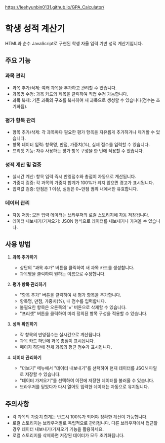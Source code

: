 https://leehyunbin0131.github.io/GPA_Calculator/

# 학생 성적 계산기

HTML과 순수 JavaScript로 구현된 학생 자율 입력 기반 성적 계산기입니다.

## 주요 기능

### 과목 관리
- 과목 추가/삭제: 여러 과목을 추가하고 관리할 수 있습니다.
- 과목명 수정: 과목 카드의 제목을 클릭하여 직접 수정 가능합니다.
- 과목 복제: 기존 과목의 구조를 복사하여 새 과목으로 생성할 수 있습니다(점수는 초기화됨).

### 평가 항목 관리
- 항목 추가/삭제: 각 과목마다 필요한 평가 항목을 자유롭게 추가하거나 제거할 수 있습니다.
- 항목 데이터 입력: 항목명, 만점, 가중치(%), 실제 점수를 입력할 수 있습니다.
- 프리셋 기능: 자주 사용하는 평가 항목 구성을 한 번에 적용할 수 있습니다.

### 성적 계산 및 검증
- 실시간 계산: 항목 입력 즉시 반영점수와 총점이 자동으로 계산됩니다.
- 가중치 검증: 각 과목의 가중치 합계가 100%가 되지 않으면 경고가 표시됩니다.
- 입력값 검증: 만점은 1 이상, 실점은 0~만점 범위 내에서만 유효합니다.

### 데이터 관리
- 자동 저장: 모든 입력 데이터는 브라우저의 로컬 스토리지에 자동 저장됩니다.
- 데이터 내보내기/가져오기: JSON 형식으로 데이터를 내보내거나 가져올 수 있습니다.

## 사용 방법

1. **과목 추가하기**
   - 상단의 "과목 추가" 버튼을 클릭하여 새 과목 카드를 생성합니다.
   - 과목명을 클릭하여 원하는 이름으로 수정합니다.

2. **평가 항목 관리하기**
   - "항목 추가" 버튼을 클릭하여 새 평가 항목을 추가합니다.
   - 항목명, 만점, 가중치(%), 내 점수를 입력합니다.
   - 불필요한 항목은 오른쪽의 '×' 버튼으로 삭제할 수 있습니다.
   - "프리셋" 버튼을 클릭하여 미리 정의된 항목 구성을 적용할 수 있습니다.

3. **성적 확인하기**
   - 각 항목의 반영점수는 실시간으로 계산됩니다.
   - 과목 카드 하단에 과목 총점이 표시됩니다.
   - 페이지 하단에 전체 과목의 평균 점수가 표시됩니다.

4. **데이터 관리하기**
   - "더보기" 메뉴에서 "데이터 내보내기"를 선택하여 현재 데이터를 JSON 파일로 저장할 수 있습니다.
   - "데이터 가져오기"를 선택하여 이전에 저장한 데이터를 불러올 수 있습니다.
   - 브라우저를 닫았다가 다시 열어도 입력한 데이터는 자동으로 유지됩니다.

## 주의사항

- 각 과목의 가중치 합계는 반드시 100%가 되어야 정확한 계산이 가능합니다.
- 로컬 스토리지는 브라우저별로 독립적으로 관리됩니다. 다른 브라우저에서 접근할 경우 데이터 내보내기/가져오기 기능을 활용하세요.
- 로컬 스토리지를 삭제하면 저장된 데이터가 모두 초기화됩니다. 
